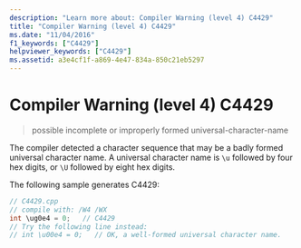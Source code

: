 ```yaml
---
description: "Learn more about: Compiler Warning (level 4) C4429"
title: "Compiler Warning (level 4) C4429"
ms.date: "11/04/2016"
f1_keywords: ["C4429"]
helpviewer_keywords: ["C4429"]
ms.assetid: a3e4cf1f-a869-4e47-834a-850c21eb5297
---
```

# Compiler Warning (level 4) C4429

> possible incomplete or improperly formed universal-character-name

The compiler detected a character sequence that may be a badly formed universal character name. A universal character name is `\u` followed by four hex digits, or `\U` followed by eight hex digits.

The following sample generates C4429:

```cpp
// C4429.cpp
// compile with: /W4 /WX
int \ug0e4 = 0;   // C4429
// Try the following line instead:
// int \u00e4 = 0;   // OK, a well-formed universal character name.
```

